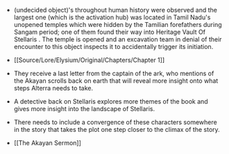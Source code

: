 +  (undecided object)'s throughout human history were observed and the largest one (which is the activation hub) was located in Tamil Nadu's unopened temples which were hidden by the Tamilian forefathers during Sangam period; one of them found their way into Heritage Vault Of Stellaris . The temple is opened and an excavation team in denial of their encounter to this object inspects it to accidentally trigger its initiation.  

+ [[Source/Lore/Elysium/Original/Chapters/Chapter 1]] 

+ They receive a last letter from the captain of the ark, who mentions of the Akayan scrolls back on earth that will reveal more insight onto what steps Alterra needs to take.

+ A detective back on Stellaris explores more themes of the book and gives more insight into the landscape of Stellaris.

+ There needs to include a convergence of these characters somewhere in the story that takes the plot one step closer to the climax of the story.

+ [[The Akayan Sermon]] 

